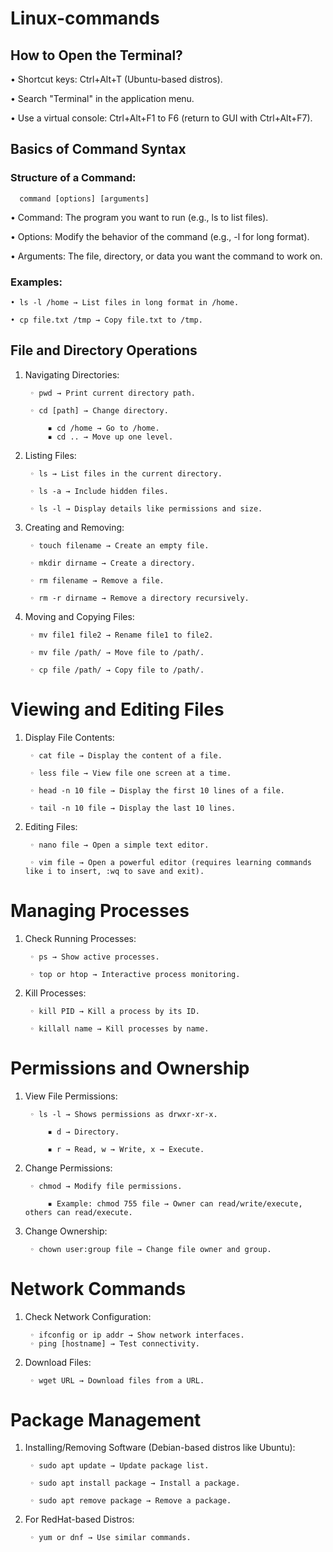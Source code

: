                            
# **Linux-commands**

## How to Open the Terminal?

  • Shortcut keys: Ctrl+Alt+T (Ubuntu-based distros).
    
   • Search "Terminal" in the application menu.
    
  • Use a virtual console: Ctrl+Alt+F1 to F6 (return to GUI with Ctrl+Alt+F7).                    

## Basics of Command Syntax
  
### Structure of a Command:

      command [options] [arguments]
      
  • Command: The program you want to run (e.g., ls to list files).
  
  • Options: Modify the behavior of the command (e.g., -l for long format).
  
  • Arguments: The file, directory, or data you want the command to work on.


### Examples:

    • ls -l /home → List files in long format in /home.
    
    • cp file.txt /tmp → Copy file.txt to /tmp.

## File and Directory Operations

1. Navigating Directories:
   
        ◦ pwd → Print current directory path.
     
        ◦ cd [path] → Change directory.
     
            ▪ cd /home → Go to /home.
            ▪ cd .. → Move up one level.

   
2. Listing Files:
   
        ◦ ls → List files in the current directory.
   
        ◦ ls -a → Include hidden files.
   
        ◦ ls -l → Display details like permissions and size.

   
  3. Creating and Removing:
     
          ◦ touch filename → Create an empty file.
       
          ◦ mkdir dirname → Create a directory.
       
          ◦ rm filename → Remove a file.
       
          ◦ rm -r dirname → Remove a directory recursively.
     
  4. Moving and Copying Files:
   
          ◦ mv file1 file2 → Rename file1 to file2.
       
          ◦ mv file /path/ → Move file to /path/.
       
          ◦ cp file /path/ → Copy file to /path/.


# Viewing and Editing Files

  1. Display File Contents:
     
          ◦ cat file → Display the content of a file.
       
          ◦ less file → View file one screen at a time.
       
          ◦ head -n 10 file → Display the first 10 lines of a file.
       
          ◦ tail -n 10 file → Display the last 10 lines.

     
  2. Editing Files:
     
          ◦ nano file → Open a simple text editor.
       
          ◦ vim file → Open a powerful editor (requires learning commands like i to insert, :wq to save and exit).


# Managing Processes

  1. Check Running Processes:
     
          ◦ ps → Show active processes.
       
          ◦ top or htop → Interactive process monitoring.
  
          
  2. Kill Processes:
     
          ◦ kill PID → Kill a process by its ID.
       
          ◦ killall name → Kill processes by name.


# Permissions and Ownership

  1. View File Permissions:
     
          ◦ ls -l → Shows permissions as drwxr-xr-x.
          
              ▪ d → Directory.
              
              ▪ r → Read, w → Write, x → Execute.

            
  3. Change Permissions:
    
          ◦ chmod → Modify file permissions.
          
              ▪ Example: chmod 755 file → Owner can read/write/execute, others can read/execute.
            
  4. Change Ownership:
    
          ◦ chown user:group file → Change file owner and group.


# Network Commands

  1. Check Network Configuration:
    
          ◦ ifconfig or ip addr → Show network interfaces.
          ◦ ping [hostname] → Test connectivity.

        
  2. Download Files:
    
          ◦ wget URL → Download files from a URL.


# Package Management

  1. Installing/Removing Software (Debian-based distros like Ubuntu):
    
          ◦ sudo apt update → Update package list.
          
          ◦ sudo apt install package → Install a package.
          
          ◦ sudo apt remove package → Remove a package.

        
  2. For RedHat-based Distros:
    
          ◦ yum or dnf → Use similar commands.



